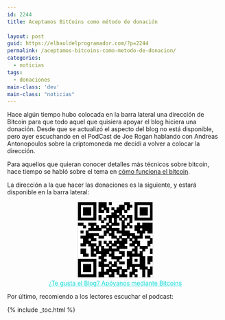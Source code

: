 ```yaml
---
id: 2244
title: Aceptamos BitCoins como método de donación

layout: post
guid: https://elbauldelprogramador.com/?p=2244
permalink: /aceptamos-bitcoins-como-metodo-de-donacion/
categories:
  - noticias
tags:
  - donaciones
main-class: 'dev'
main-class: "noticias"
---
```

Hace algún tiempo hubo colocada en la barra lateral una dirección de Bitcoin para que todo aquel que quisiera apoyar el blog hiciera una donación. Desde que se actualizó el aspecto del blog no está disponible, pero ayer escuchando en el PodCast de Joe Rogan hablando con Andreas Antonopoulos sobre la criptomoneda me decidí a volver a colocar la dirección. 

Para aquellos que quieran conocer detalles más técnicos sobre bitcoin, hace tiempo se habló sobre el tema en [cómo funciona el bitcoin][1].

La dirección a la que hacer las donaciones es la siguiente, y estará disponible en la barra lateral:  
<!--ad-->

<div style="text-align:center">
  <img src="/assets/img/2014/01/Donar.png" width="178" height="178" /><br /><a style="color:rgb(18, 218, 218)" href="bitcoin:1DP3t19aiM1HgtaJbviB4bFvi5jrT5ccqA?label=El%20Baul%20del%20programador">¿Te gusta el Blog? Apóyanos mediante Bitcoins</a>
</div>

Por último, recomiendo a los lectores escuchar el podcast:

<span class='embed-youtube' style='text-align:center; display: block;'></span> 



 [1]: https://elbauldelprogramador.com/como-funciona-el-bitcoin-la-cripto-moneda/ "Cómo funciona el Bitcoin, la cripto-moneda"

{% include _toc.html %}
